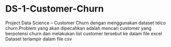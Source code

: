 # DS-1-Customer-Churn
Project Data Science – Customer Churn dengan menggunakan dataset telco churn.Problem yang akan dipecahkan adalah mencari customer yang berpotensi churn dan melakukan list customer tersebut ke dalam file excel
Dataset terlampir dalam file csv
